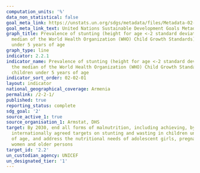 ```yaml
---
computation_units: '%'
data_non_statistical: false
goal_meta_link: https://unstats.un.org/sdgs/metadata/files/Metadata-02-02-01.pdf
goal_meta_link_text: United Nations Sustainable Development Goals Metadata (pdf 232kB)
graph_title: Prevalence of stunting (height for age <-2 standard deviation from the
  median of the World Health Organization (WHO) Child Growth Standards) among children
  under 5 years of age
graph_type: line
indicator: 2.2.1
indicator_name: Prevalence of stunting (height for age <-2 standard deviation from
  the median of the World Health Organization (WHO) Child Growth Standards) among
  children under 5 years of age
indicator_sort_order: 02-02-01
layout: indicator
national_geographical_coverage: Armenia
permalink: /2-2-1/
published: true
reporting_status: complete
sdg_goal: '2'
source_active_1: true
source_organisation_1: Armstat, DHS
target: By 2030, end all forms of malnutrition, including achieving, by 2025, the
  internationally agreed targets on stunting and wasting in children under 5 years
  of age, and address the nutritional needs of adolescent girls, pregnant and lactating
  women and older persons
target_id: '2.2'
un_custodian_agency: UNICEF
un_designated_tier: '1'
---
```

